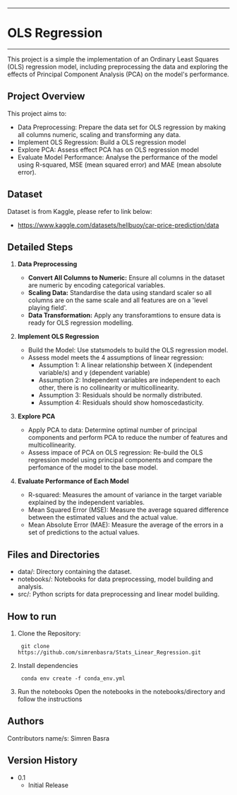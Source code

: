 ----
# OLS Regression 
----
This project is a simple the implementation of an Ordinary Least Squares (OLS) regression model, including preprocessing the data and exploring the effects of Principal Component Analysis (PCA) on the model's performance.

## Project Overview

This project aims to:

- Data Preprocessing: Prepare the data set for OLS regression by making all columns numeric, scaling and transforming any data.
- Implement OLS Regression: Build a OLS regression model
- Explore PCA: Assess effect PCA has on OLS regression model
- Evaluate Model Performance: Analyse the performance of the model using R-squared, MSE (mean squared error) and MAE (mean absolute error).

## Dataset 

Dataset is from Kaggle, please refer to link below:

- https://www.kaggle.com/datasets/hellbuoy/car-price-prediction/data


## Detailed Steps

1. **Data Preprocessing**

    - **Convert All Columns to Numeric:** Ensure all columns in the dataset are numeric by encoding categorical variables.
    - **Scaling Data:** Standardise the data using standard scaler so all columns are on the same scale and all features are on a 'level playing field'.
    - **Data Transformation:** Apply any transforamtions to ensure data is ready for OLS regression modelling.


2. **Implement OLS Regression**
    
    - Build the Model: Use statsmodels to build the OLS regression model.
    - Assess model meets the 4 assumptions of linear regression:
        - Assumption 1: A linear relationship between X (independent variable/s) and y (dependent variable)
        - Assumption 2: Independent variables are independent to each other, there is no collinearity or multicollinearity.
        - Assumption 3: Residuals should be normally distributed.
        - Assumption 4: Residuals should show homoscedasticity.

3. **Explore PCA**

    - Apply PCA to data: Determine optimal number of principal components and perform PCA to reduce the number of features and multicollinearity. 
    - Assess impace of PCA on OLS regression: Re-build the OLS regression model using principal components and compare the perfomance of the model to the base model.

4. **Evaluate Performance of Each Model**

    - R-squared: Measures the amount of variance in the target variable explained by the independent variables.
    - Mean Squared Error (MSE): Measure the average squared difference between the estimated values and the actual value.
    - Mean Absolute Error (MAE): Measure the average of the errors in a set of predictions to the actual values.

## Files and Directories

- data/: Directory containing the dataset.
- notebooks/: Notebooks for data preprocessing, model building and analysis.
- src/: Python scripts for data preprocessing and linear model building.

## How to run

1. Clone the Repository:

        git clone https://github.com/simrenbasra/Stats_Linear_Regression.git

2. Install dependencies

        conda env create -f conda_env.yml

3. Run the notebooks 
    Open the notebooks in the notebooks/directory and follow the instructions
    

## Authors
Contributors name/s: Simren Basra

## Version History
* 0.1
    * Initial Release
